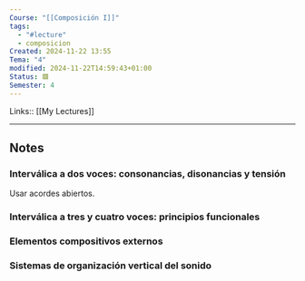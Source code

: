 ```yaml
---
Course: "[[Composición I]]"
tags:
  - "#lecture"
  - composicion
Created: 2024-11-22 13:55
Tema: "4"
modified: 2024-11-22T14:59:43+01:00
Status: 🟥
Semester: 4
---
```

Links:: [[My Lectures]]
___
## Notes

### Interválica a dos voces: consonancias, disonancias y tensión

Usar acordes abiertos.


### Interválica a tres y cuatro voces: principios funcionales


### Elementos compositivos externos


### Sistemas de organización vertical del sonido